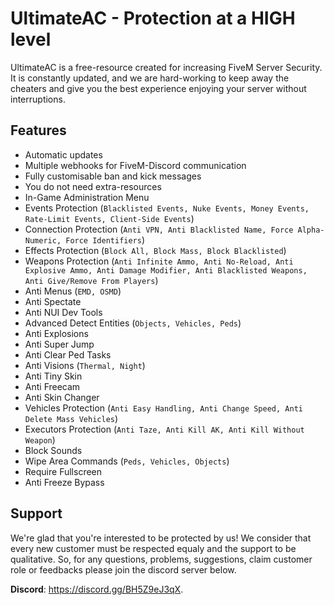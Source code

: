 # UltimateAC - Protection at a HIGH level

UltimateAC is a free-resource created for increasing FiveM Server Security. It is constantly updated, and we are hard-working to keep away the cheaters and give you the best experience enjoying your server without interruptions.
## Features

- Automatic updates
- Multiple webhooks for FiveM-Discord communication
- Fully customisable ban and kick messages
- You do not need extra-resources
- In-Game Administration Menu
- Events Protection (`Blacklisted Events, Nuke Events, Money Events, Rate-Limit Events, Client-Side Events`)
- Connection Protection (`Anti VPN, Anti Blacklisted Name, Force Alpha-Numeric, Force Identifiers`)
- Effects Protection (`Block All, Block Mass, Block Blacklisted`)
- Weapons Protection (`Anti Infinite Ammo, Anti No-Reload, Anti Explosive Ammo, Anti Damage Modifier, Anti Blacklisted Weapons, Anti Give/Remove From Players`)
- Anti Menus (`EMD, OSMD`)
- Anti Spectate
- Anti NUI Dev Tools
- Advanced Detect Entities (`Objects, Vehicles, Peds`)
- Anti Explosions
- Anti Super Jump
- Anti Clear Ped Tasks
- Anti Visions (`Thermal, Night`)
- Anti Tiny Skin
- Anti Freecam
- Anti Skin Changer
- Vehicles Protection (`Anti Easy Handling, Anti Change Speed, Anti Delete Mass Vehicles`)
- Executors Protection (`Anti Taze, Anti Kill AK, Anti Kill Without Weapon`)
- Block Sounds
- Wipe Area Commands (`Peds, Vehicles, Objects`)
- Require Fullscreen
- Anti Freeze Bypass

## Support
We're glad that you're interested to be protected by us! We consider that every new customer must be respected equaly and the support to be qualitative. So, for any questions, problems, suggestions, claim customer role or feedbacks please join the discord server below.

**Discord**: https://discord.gg/BH5Z9eJ3qX.
